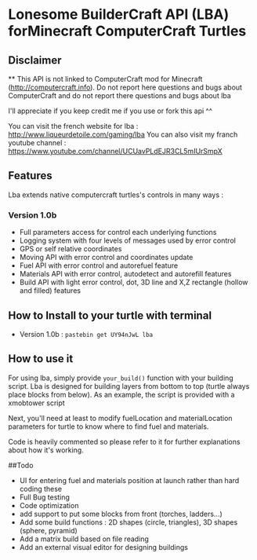 # Lonesome BuilderCraft API (LBA) forMinecraft ComputerCraft Turtles

## Disclaimer
** This API is not linked to ComputerCraft mod for Minecraft (http://computercraft.info). Do not report here questions and bugs about ComputerCraft and do not report there questions and bugs about lba

I'll appreciate if you keep credit me if you use or fork this api ^^

You can visit the french website for lba : http://www.liqueurdetoile.com/gaming/lba
You can also visit my franch youtube channel : https://www.youtube.com/channel/UCUavPLdEJR3CL5mIUrSmpX

## Features
Lba extends native computercraft turtles's controls in many ways :
### Version 1.0b
- Full parameters access for control each underlying functions
- Logging system with four levels of messages used by error control
- GPS or self relative coordinates
- Moving API with error control and coordinates update
- Fuel API with error control and autorefuel feature
- Materials API with error control, autodetect and autorefill features
- Build API with light error control, dot, 3D line and X,Z rectangle (hollow and filled) features

## How to Install to your turtle with terminal
- Version 1.0b : `pastebin get UY94nJwL lba`

## How to use it
For using lba, simply provide `your_build()` function with your building script. Lba is designed for building layers from bottom to top (turtle always place blocks from below). As an example, the script is provided with a xmobtower script

Next, you'll need at least to modify fuelLocation and materialLocation parameters for turtle to know where to find fuel and materials.

Code is heavily commented so please refer to it for further explanations about how it's working.

##Todo
- UI for entering fuel and materials position at launch rather than hard coding these
- Full Bug testing
- Code optimization
- add support to put some blocks from front (torches, ladders...)
- Add some build functions : 2D shapes (circle, triangles), 3D shapes (sphere, pyramid)
- Add a matrix build based on file reading
- Add an external visual editor for designing buildings
